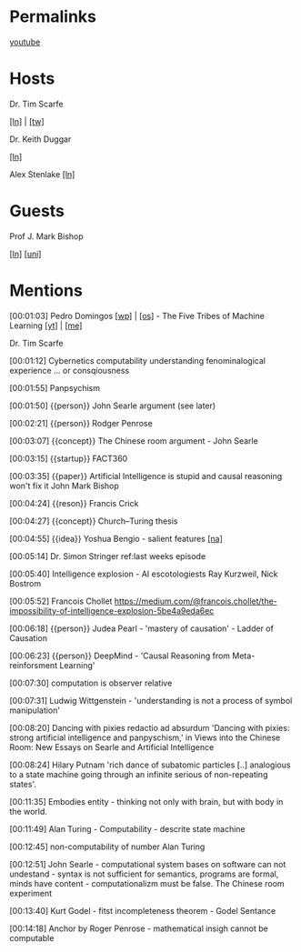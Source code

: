 # Permalinks
[youtube](https://youtu.be/e1M41otUtNg)

# Hosts

Dr. Tim Scarfe

[[ln]](https://www.linkedin.com/in/ecsquizor) | [[tw]](https://twitter.com/ecsquendor)


Dr. Keith Duggar

[[ln]](https://www.linkedin.com/in/dr-keith-duggar/)

Alex Stenlake
[[ln]](https://www.linkedin.com/in/alex-stenlake)


# Guests
Prof J. Mark Bishop 


[[ln]](https://www.linkedin.com/in/profjmarkbishop)
[[uni]](https://www.gold.ac.uk/computing/staff/m-bishop/)

# Mentions

[00:01:03]
Pedro Domingos [[wp]](https://en.wikipedia.org/wiki/Pedro_Domingos) | [[os]](https://homes.cs.washington.edu/~pedrod/) - The Five Tribes of Machine Learning [[yt]](https://www.youtube.com/watch?v=RtRkQe-tnV8) | [[me]](https://medium.com/mit-initiative-on-the-digital-economy/pedro-domingos-in-search-of-the-master-algorithm-for-machine-learning-c1893bdb2c70#.3c2uc7y43)

Dr. Tim Scarfe 

[00:01:12] Cybernetics
computability
understanding
fenominalogical experience ... or consqiousness

[00:01:55] Panpsychism

[00:01:50] {{person}} John Searle argument (see later)

[00:02:21] {{person}} Rodger Penrose

[00:03:07] {{concept}} The Chinese room argument - John Searle

[00:03:15] {{startup}} FACT360

[00:03:35] {{paper}} Artificial Intelligence is stupid and causal reasoning won't fix it John Mark Bishop

[00:04:24] {{reson}} Francis Crick

[00:04:27] {{concept}} Church–Turing thesis

[00:04:55]  {{idea}} Yoshua Bengio - salient features [[na]](https://www.nature.com/articles/d41586-019-03013-5)

[00:05:14] Dr. Simon Stringer ref:last weeks episode

[00:05:40] Intelligence explosion - AI escotologiests Ray Kurzweil, Nick Bostrom

[00:05:52] Francois Chollet https://medium.com/@francois.chollet/the-impossibility-of-intelligence-explosion-5be4a9eda6ec

[00:06:18] {{person}} Judea Pearl - 'mastery of causation' - Ladder of Causation

[00:06:23] {{person}} DeepMind - 'Causal Reasoning from Meta-reinforsment Learning' 

[00:07:30] computation is observer relative

[00:07:31] Ludwig Wittgenstein - 'understanding is not a process of symbol manipulation'

[00:08:20] Dancing with pixies redactio ad absurdum 'Dancing with pixies: strong artificial intelligence and panpyschism,' in Views into the Chinese Room: New Essays on Searle and Artificial Intelligence

[00:08:24] Hilary Putnam 'rich dance of subatomic particles [..] analogious to a state machine going through an infinite serious of non-repeating states'.

[00:11:35] Embodies entity - thinking not only with brain, but with body in the world.

[00:11:49] Alan Turing - Computability - descrite state machine

[00:12:45] non-computability of number Alan Turing

[00:12:51] John Searle - computational system bases on software can not undestand - syntax is not sufficient for semantics, programs are formal, minds have content - computationalizm must be false.  The Chinese room experiment

[00:13:40] Kurt Godel - fitst incompleteness theorem - Godel Sentance

[00:14:18] Anchor by Roger Penrose - mathematical insigh cannot be computable







